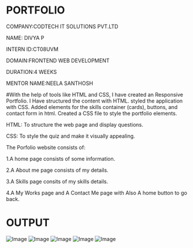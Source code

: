 # PORTFOLIO

COMPANY:CODTECH IT SOLUTIONS PVT.LTD

NAME: DIVYA P

INTERN ID:CT08UVM

DOMAIN:FRONTEND WEB DEVELOPMENT

DURATION:4 WEEKS

MENTOR NAME:NEELA SANTHOSH

#With the help of tools like HTML and CSS, I have created an Responsive Portfolio. I Have structured the content with HTML. styled the application with CSS. Added elements for the skills container (cards), buttons, and contact form in html. Created a CSS file to style the portfolio elements.

HTML: To structure the web page and display questions.

CSS: To style the quiz and make it visually appealing.

The Porfolio website consists of:

1.A home page consists of some information.

2.A About me page consists of my details.

3.A Skills page consits of my skills details.

4.A My Works page and A Contact Me page with Also A home button to go back.

# OUTPUT

![Image](https://github.com/user-attachments/assets/36777637-c5db-47cc-9e03-482e36b3fb2b)
![Image](https://github.com/user-attachments/assets/830fd259-6d1d-4fec-951b-8c31f51a67fb)
![Image](https://github.com/user-attachments/assets/7ca68e3f-3816-4cca-b99d-150fb298ebba)
![Image](https://github.com/user-attachments/assets/da4741ac-a315-498f-ba71-2e8121a56d7b)
![Image](https://github.com/user-attachments/assets/81d3aa6a-5f9c-4670-96a7-ff2258bc1179)


